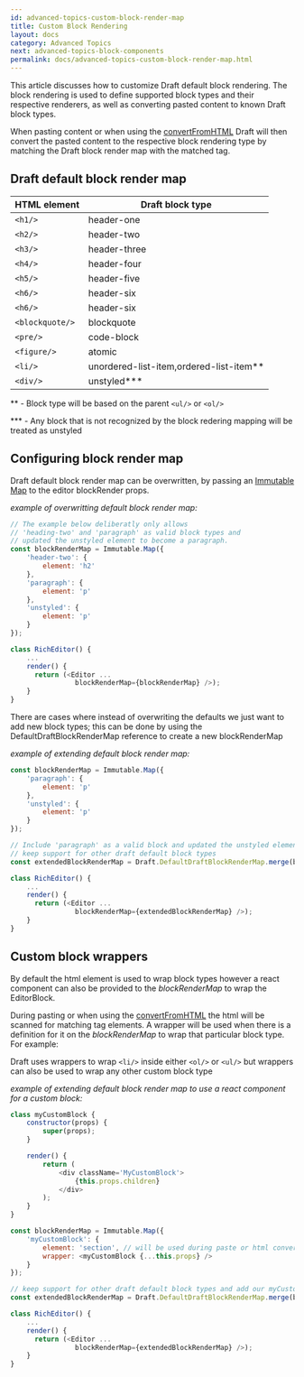 ```yaml
---
id: advanced-topics-custom-block-render-map
title: Custom Block Rendering
layout: docs
category: Advanced Topics
next: advanced-topics-block-components
permalink: docs/advanced-topics-custom-block-render-map.html
---
```


This article discusses how to customize Draft default block rendering.
The block rendering is used to define supported block types and their respective
renderers, as well as converting pasted content to known Draft block types.

When pasting content or when using the
[convertFromHTML](https://facebook.github.io/draft-js/docs/api-reference-data-conversion.html#convertfromhtml)
Draft will then convert the pasted content to the respective block rendering type
by matching the Draft block render map with the matched tag.

## Draft default block render map

| HTML element    | Draft block type                        |
| --------------- | --------------------------------------- |
| `<h1/>`         | header-one                              |
| `<h2/>`         | header-two                              |
| `<h3/>`         | header-three                            |
| `<h4/>`         | header-four                             |
| `<h5/>`         | header-five                             |
| `<h6/>`         | header-six                              |
| `<h6/>`         | header-six                              |
| `<blockquote/>` | blockquote                              |
| `<pre/>`        | code-block                              |
| `<figure/>`     | atomic                                  |
| `<li/>`         | unordered-list-item,ordered-list-item** |
| `<div/>`        | unstyled***                             |

\*\* - Block type will be based on the parent `<ul/>` or `<ol/>`

\*\*\* -  Any block that is not recognized by the block redering mapping will be treated as unstyled

## Configuring block render map

Draft default block render map can be overwritten, by passing an
[Immutable Map](http://facebook.github.io/immutable-js/docs/#/Map) to
the editor blockRender props.

*example of overwritting default block render map:*

```js
// The example below deliberatly only allows
// 'heading-two' and 'paragraph' as valid block types and
// updated the unstyled element to become a paragraph.
const blockRenderMap = Immutable.Map({
	'header-two': {
		element: 'h2'
	},
	'paragraph': {
		element: 'p'
	},
	'unstyled': {
		element: 'p'
	}
});

class RichEditor() {
    ...
    render() {
      return (<Editor ...
                blockRenderMap={blockRenderMap} />);
    }
}
```

There are cases where instead of overwriting the defaults we just want to add new block types;
this can be done by using the DefaultDraftBlockRenderMap reference to create a new blockRenderMap

*example of extending default block render map:*

```js
const blockRenderMap = Immutable.Map({
	'paragraph': {
		element: 'p'
	},
	'unstyled': {
		element: 'p'
	}
});

// Include 'paragraph' as a valid block and updated the unstyled element but
// keep support for other draft default block types
const extendedBlockRenderMap = Draft.DefaultDraftBlockRenderMap.merge(blockRenderMap);

class RichEditor() {
    ...
    render() {
      return (<Editor ...
                blockRenderMap={extendedBlockRenderMap} />);
    }
}
```

## Custom block wrappers

By default the html element is used to wrap block types however a react component
can also be provided to the _blockRenderMap_ to wrap the EditorBlock.

During pasting or when using the
[convertFromHTML](https://facebook.github.io/draft-js/docs/api-reference-data-conversion.html#convertfromhtml)
the html will be scanned for matching tag elements. A wrapper will be used when there is a definition for
it on the _blockRenderMap_ to wrap that particular block type. For example:

Draft uses wrappers to wrap `<li/>` inside either `<ol/>` or `<ul/>` but wrappers can also be used
to wrap any other custom block type

*example of extending default block render map to use a react component for a custom block:*

```js
class myCustomBlock {
    constructor(props) {
        super(props);
    }

    render() {
        return (
            <div className='MyCustomBlock'>
                {this.props.children}
            </div>
        );
    }
}

const blockRenderMap = Immutable.Map({
	'myCustomBlock': {
        element: 'section', // will be used during paste or html conversion to auto match your component
		wrapper: <myCustomBlock {...this.props} />
	}
});

// keep support for other draft default block types and add our myCustomBlock type
const extendedBlockRenderMap = Draft.DefaultDraftBlockRenderMap.merge(blockRenderMap);

class RichEditor() {
    ...
    render() {
      return (<Editor ...
                blockRenderMap={extendedBlockRenderMap} />);
    }
}
```
